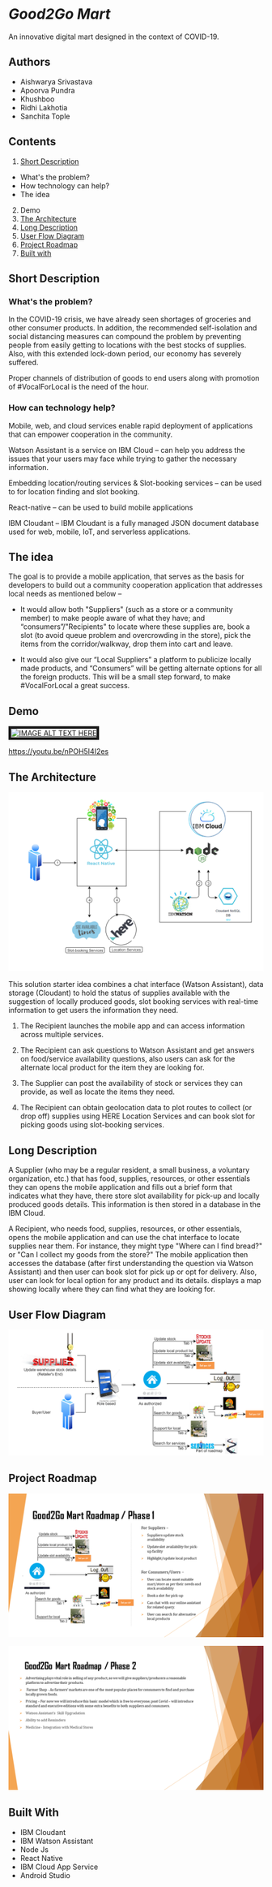 # *Good2Go Mart*

An innovative digital mart designed in the context of COVID-19.

## Authors

- Aishwarya Srivastava
- Apoorva Pundra
- Khushboo
- Ridhi Lakhotia
- Sanchita Tople

## Contents

1. [Short Description](#short-description)
- What's the problem?
- How technology can help?
- The idea
2. Demo
3. [The Architecture](#the-architecture)
4. [Long Description](#long-description)
5. [User Flow Diagram](#user-flow-diagram)
6. [Project Roadmap](#project-roadmap)
7. [Built with](#built-with)

## Short Description

### What's the problem?

In the COVID-19 crisis, we have already seen shortages of groceries and other consumer products. In addition, the recommended self-isolation and social distancing measures can compound the problem by preventing people from easily getting to locations with the best stocks of supplies. Also, with this extended lock-down period, our economy has severely suffered. 

Proper channels of distribution of goods to end users along with promotion of #VocalForLocal is the need of the hour.

### How can technology help?
Mobile, web, and cloud services enable rapid deployment of applications that can empower cooperation in the community. 

Watson Assistant is a service on IBM Cloud – can help you address the issues that your users may face while trying to gather the necessary information. 

Embedding location/routing services  & Slot-booking services – can be used to for location finding and slot booking. 

React-native – can be used to build mobile applications

IBM Cloudant – IBM Cloudant is a fully managed JSON document database used for web, mobile, IoT, and serverless applications.


## The idea

The goal is to provide a mobile application, that serves as the basis for developers to build out a community cooperation application that addresses local needs as mentioned below –

- It would allow both "Suppliers" (such as a store or a community member) to make people aware of what they have; and “consumers”/"Recipients" to locate where these supplies are, book a slot (to avoid queue problem and overcrowding in the store), pick the items from the corridor/walkway,  drop them into cart and leave.

- It would also give our “Local Suppliers” a platform to publicize locally made products, and “Consumers” will be getting alternate options for all the foreign products. This will be a small step forward, to make #VocalForLocal a great success.

## Demo
<a href="https://youtu.be/nPOH5I4I2es" target="_blank"><img src="https://img.youtube.com/vi/nPOH5I4I2es/0.jpg" 
alt="IMAGE ALT TEXT HERE" width="400" height="300" border="5" /></a>

https://youtu.be/nPOH5I4I2es

## The Architecture

![Good2Go architecture diagram](/images/Architecture.PNG)

This solution starter idea combines a chat interface (Watson Assistant), data storage (Cloudant) to hold the status of supplies available with the suggestion of locally produced goods, slot booking services with real-time information to get users the information they need. 
1. The Recipient launches the mobile app and can access information across multiple services.

1. The Recipient can ask questions to Watson Assistant and get answers on food/service availability questions, also users can ask for the alternate local product for the item they are looking for.

1. The Supplier can post the availability of stock or services they can provide, as well as locate the items they need.

1. The Recipient can obtain geolocation data to plot routes to collect (or drop off) supplies using HERE Location Services and can book slot for picking goods using slot-booking services.


## Long Description

A Supplier (who may be a regular resident, a small business, a voluntary organization, etc.) that has food, supplies, resources, or other essentials they can opens the mobile application and fills out a brief form that indicates what they have, there store slot availability for pick-up and locally produced goods details. This information is then stored in a database in the IBM Cloud. 

A Recipient, who needs food, supplies, resources, or other essentials, opens the mobile application and can use the chat interface to locate supplies near them. For instance, they might type "Where can I find bread?" or "Can I collect my goods from the store?" The mobile application then accesses the database (after first understanding the question via Watson Assistant) and then user can book slot for pick up or opt for delivery. Also, user can look for local option for any product and its details. 
displays a map showing locally where they can find what they are looking for.



## User Flow Diagram

![Good2Go User Flow Diagram](/images/UserFlowDiagram.PNG)

## Project Roadmap

![Good2Go Project Roadmap 1](/Roadmap/Roadmap.png)

![Good2Go Project Roadmap 2](/Roadmap/Roadmap2.png)

## Built With

- IBM Cloudant
- IBM Watson Assistant
- Node Js
- React Native
- IBM Cloud App Service
- Android Studio

